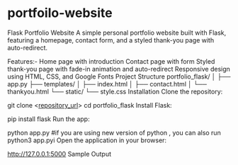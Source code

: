 # portfoilo-website
Flask Portfolio Website
A simple personal portfolio website built with Flask, featuring a homepage, contact form, and a styled thank-you page with auto-redirect.

Features:-
Home page with introduction
Contact page with form
Styled thank-you page with fade-in animation and auto-redirect
Responsive design using HTML, CSS, and Google Fonts
Project Structure
portfolio_flask/
│
├── app.py
├── templates/
│   ├── index.html
│   ├── contact.html
│   └── thankyou.html
└── static/
    └── style.css
Installation
Clone the repository:

git clone <[repository_url](https://github.com/Madhumad36/portofolio_flask_website)>
cd portfolio_flask
Install Flask:

pip install flask
Run the app:

python app.py
#if you are using new version of python , you can also run
python3 app.pyi 
Open the application in your browser:

http://127.0.0.1:5000
Sample Output
